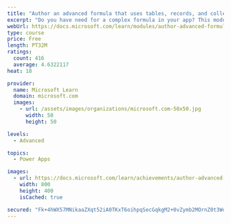 ```yaml
---
title: "Author an advanced formula that uses tables, records, and collections in a canvas app in Power Apps"
excerpt: "Do you have need for a complex formula in your app? This module can help you author that formula."
webUrl: https://docs.microsoft.com/learn/modules/author-advanced-formulas-powerapps/
type: course
price: Free
length: PT32M
ratings:
  count: 416
  average: 4.6322117
heat: 18

provider:
  name: Microsoft Learn
  domain: microsoft.com
  images:
    - url: /assets/images/organizations/microsoft.com-50x50.jpg
      width: 50
      height: 50

levels:
  - Advanced

topics:
  - Power Apps

images:
  - url: https://docs.microsoft.com/learn/achievements/author-advanced-formulas-social.png
    width: 800
    height: 400
    isCached: true

secured: "Fk+4hWX57MNikaaZXqt52iA0TKxT6oihpqSecGqkgM2+0vZymb2MOrnZ0t3Wdu5Y3Q3kYAwXU+L7nm07udRDEDonmbF0gpQZtFFpQpOEV2MV2HkUYAEH8KtoW5O0H34SW2ErrSJHNu1vCOpfr3MK6UyY87D8/eJfJ8K4hHzGpmv/E1AvXEGv2d9yDaSvP8N2+iqC1MXKX9OTQ5fVDcZwBucLZK4Nr/8wzCl8q+4xIUOzUeNO/haNQBOYODLssjX+O/F/jDNmyZgJakVOT/BtvGZYKhIeKpZOaotpbutx38LVpRZLa7SuoBwOlAz+3QTeO/dAoBsnN34Bka3yJa0jcrcILELFxrSxHZ8soOBmAkQx+iqVofiOuIftTBrBJmLdhKoFnt1nP1ZBiWcXTyOsUONk0nBvkxjFkzIoQ7KXSXY=;eLfw1Q7mIDGXwzj7Fh6zCA=="
---
```


